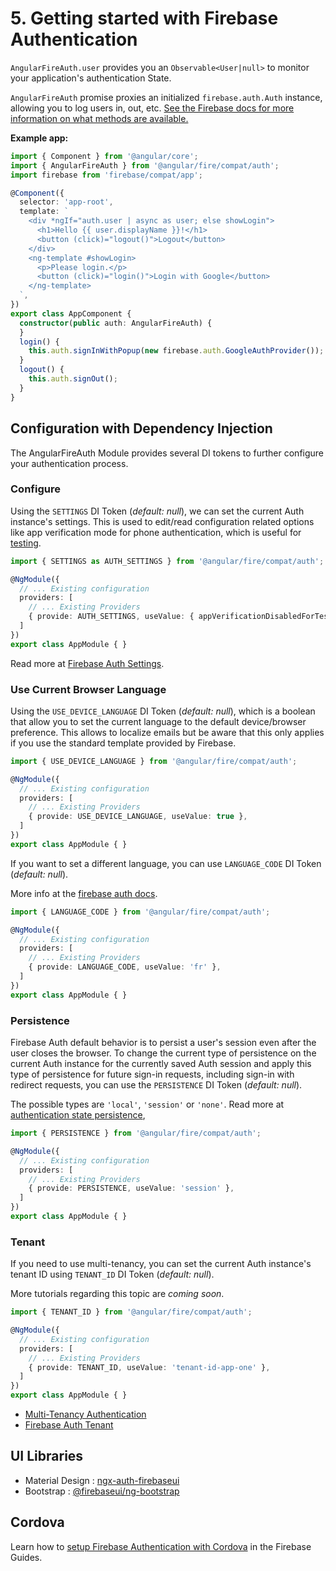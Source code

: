 # 5. Getting started with Firebase Authentication

`AngularFireAuth.user` provides you an `Observable<User|null>` to monitor your application's authentication State.

`AngularFireAuth` promise proxies an initialized
`firebase.auth.Auth` instance, allowing you to log users in, out, etc. [See
the Firebase docs for more information on what methods are available.](https://firebase.google.com/docs/reference/js/firebase.auth.Auth)

**Example app:**

```ts
import { Component } from '@angular/core';
import { AngularFireAuth } from '@angular/fire/compat/auth';
import firebase from 'firebase/compat/app';

@Component({
  selector: 'app-root',
  template: `
    <div *ngIf="auth.user | async as user; else showLogin">
      <h1>Hello {{ user.displayName }}!</h1>
      <button (click)="logout()">Logout</button>
    </div>
    <ng-template #showLogin>
      <p>Please login.</p>
      <button (click)="login()">Login with Google</button>
    </ng-template>
  `,
})
export class AppComponent {
  constructor(public auth: AngularFireAuth) {
  }
  login() {
    this.auth.signInWithPopup(new firebase.auth.GoogleAuthProvider());
  }
  logout() {
    this.auth.signOut();
  }
}
```

## Configuration with Dependency Injection

The AngularFireAuth Module provides several DI tokens to further configure your
authentication process.

### Configure 

Using the `SETTINGS` DI Token (*default: null*), we can set the current Auth
instance's settings. This is used to edit/read configuration related options
like app verification mode for phone authentication, which is useful for
[testing](https://cloud.google.com/identity-platform/docs/test-phone-numbers).

```ts
import { SETTINGS as AUTH_SETTINGS } from '@angular/fire/compat/auth';

@NgModule({
  // ... Existing configuration
  providers: [
    // ... Existing Providers
    { provide: AUTH_SETTINGS, useValue: { appVerificationDisabledForTesting: true } },
  ]
})
export class AppModule { }
```

Read more at [Firebase Auth Settings](https://firebase.google.com/docs/reference/js/firebase.auth.AuthSettings).

### Use Current Browser Language

Using the `USE_DEVICE_LANGUAGE` DI Token (*default: null*), which is a boolean
that allow you to set the current language to the default device/browser
preference. This allows to localize emails but be aware that this only applies
if you use the standard template provided by Firebase. 

```ts
import { USE_DEVICE_LANGUAGE } from '@angular/fire/compat/auth';

@NgModule({
  // ... Existing configuration
  providers: [
    // ... Existing Providers
    { provide: USE_DEVICE_LANGUAGE, useValue: true },
  ]
})
export class AppModule { }
```

If you want to set a different language, you can use `LANGUAGE_CODE` DI Token
(*default: null*).

More info at the [firebase auth docs](https://firebase.google.com/docs/reference/js/firebase.auth.Auth#languagecode).

```ts
import { LANGUAGE_CODE } from '@angular/fire/compat/auth';

@NgModule({
  // ... Existing configuration
  providers: [
    // ... Existing Providers
    { provide: LANGUAGE_CODE, useValue: 'fr' },
  ]
})
export class AppModule { }
```

### Persistence

Firebase Auth default behavior is to persist a user's session even after the
user closes the browser. To change the current type of persistence on the
current Auth instance for the currently saved Auth session and apply this type
of persistence for future sign-in requests, including sign-in with redirect
requests, you can use the `PERSISTENCE` DI Token (*default: null*).

The possible types are `'local'`, `'session'` or `'none'`. Read more at 
[authentication state persistence](https://firebase.google.com/docs/auth/web/auth-state-persistence),

```ts
import { PERSISTENCE } from '@angular/fire/compat/auth';

@NgModule({
  // ... Existing configuration
  providers: [
    // ... Existing Providers
    { provide: PERSISTENCE, useValue: 'session' },
  ]
})
export class AppModule { }
```

### Tenant

If you need to use multi-tenancy, you can set the current Auth instance's tenant
ID using `TENANT_ID` DI Token (*default: null*).

More tutorials regarding this topic are _coming soon_.

```ts
import { TENANT_ID } from '@angular/fire/compat/auth';

@NgModule({
  // ... Existing configuration
  providers: [
    // ... Existing Providers
    { provide: TENANT_ID, useValue: 'tenant-id-app-one' },
  ]
})
export class AppModule { }
```

- [Multi-Tenancy Authentication](https://cloud.google.com/identity-platform/docs/multi-tenancy-authentication)
- [Firebase Auth Tenant](https://firebase.google.com/docs/reference/js/firebase.auth.Auth#tenantid)

## UI Libraries

- Material Design : [ngx-auth-firebaseui](https://github.com/AnthonyNahas/ngx-auth-firebaseui)
- Bootstrap : [@firebaseui/ng-bootstrap](https://github.com/firebaseui/ng-bootstrap)

## Cordova

Learn how to [setup Firebase Authentication with Cordova](https://firebase.google.com/docs/auth/web/cordova) in the Firebase Guides.
